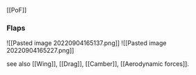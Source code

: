 [[PoF]]

### Flaps
![[Pasted image 20220904165137.png]]
![[Pasted image 20220904165227.png]]

see also [[Wing]], [[Drag]], [[Camber]], [[Aerodynamic forces]].